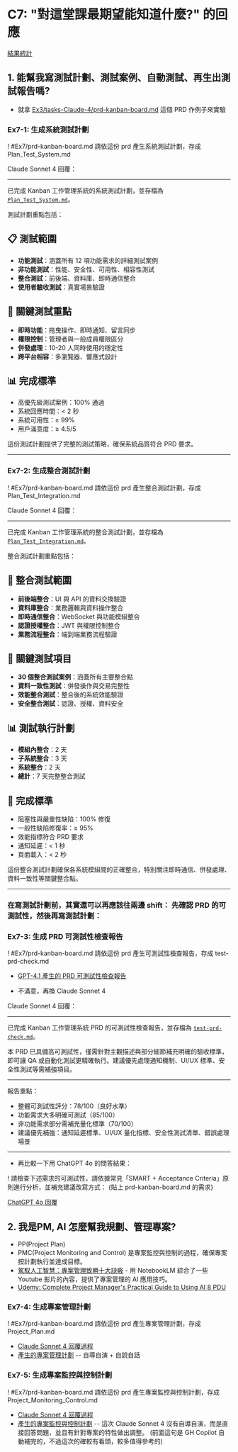 # C7: "對這堂課最期望能知道什麼?" 的回應

[結果統計](https://wall.sli.do/event/2vi8reg8mayKLt5G93pKGK?section=51d6e4b6-54cb-47b9-8cb0-458c992eef6c)

## 1. 能幫我寫測試計劃、測試案例、自動測試、再生出測試報告嗎?

* 就拿 [Ex3/tasks-Claude-4/prd-kanban-board.md](Ex3/tasks-Claude-4/prd-kanban-board.md) 這個 PRD 作例子來實驗

### Ex7-1: 生成系統測試計劃

! #Ex7/prd-kanban-board.md 請依這份 prd 產生系統測試計劃，存成 Plan_Test_System.md

Claude Sonnet 4 回覆：

---
已完成 Kanban 工作管理系統的系統測試計劃，並存檔為 [`Plan_Test_System.md`](Ex3/tasks-Claude-4/Plan_Test_System.md)。

測試計劃重點包括：

## 📋 **測試範圍**
- **功能測試**：涵蓋所有 12 項功能需求的詳細測試案例
- **非功能測試**：性能、安全性、可用性、相容性測試
- **整合測試**：前後端、資料庫、即時通信整合
- **使用者驗收測試**：真實場景驗證

## 🎯 **關鍵測試重點**
- **即時功能**：拖曳操作、即時通知、留言同步
- **權限控制**：管理者與一般成員權限區分
- **併發處理**：10-20 人同時使用的穩定性
- **跨平台相容**：多瀏覽器、響應式設計

## 📊 **完成標準**
- 高優先級測試案例：100% 通過
- 系統回應時間：< 2 秒
- 系統可用性：≥ 99%
- 用戶滿意度：≥ 4.5/5

這份測試計劃提供了完整的測試策略，確保系統品質符合 PRD 要求。

---

### Ex7-2: 生成整合測試計劃

! #Ex7/prd-kanban-board.md 請依這份 prd 產生整合測試計劃，存成 Plan_Test_Integration.md

Claude Sonnet 4 回覆：

---

已完成 Kanban 工作管理系統的整合測試計劃，並存檔為 [`Plan_Test_Integration.md`](Ex7/Plan_Test_Integration.md)。

整合測試計劃重點包括：

## 🔗 **整合測試範圍**
- **前後端整合**：UI 與 API 的資料交換驗證
- **資料庫整合**：業務邏輯與資料操作整合
- **即時通信整合**：WebSocket 與功能模組整合
- **認證授權整合**：JWT 與權限控制整合
- **業務流程整合**：端到端業務流程驗證

## 🧪 **關鍵測試項目**
- **30 個整合測試案例**：涵蓋所有主要整合點
- **資料一致性測試**：併發操作與交易完整性
- **效能整合測試**：整合後的系統效能驗證
- **安全整合測試**：認證、授權、資料安全

## 📊 **測試執行計劃**
- **模組內整合**：2 天
- **子系統整合**：3 天  
- **系統整合**：2 天
- **總計**：7 天完整整合測試

## 🎯 **完成標準**
- 阻塞性與嚴重性缺陷：100% 修復
- 一般性缺陷修復率：≥ 95%
- 效能指標符合 PRD 要求
- 通知延遲：< 1 秒
- 頁面載入：< 2 秒

這份整合測試計劃確保各系統模組間的正確整合，特別關注即時通信、併發處理、資料一致性等關鍵整合點。

---

### 在寫測試計劃前，其實還可以再應該往兩邊 shift： 先確認 PRD 的可測試性，然後再寫測試計劃：

### Ex7-3: 生成 PRD 可測試性檢查報告

! #Ex7/prd-kanban-board.md 請依這份 prd 產生可測試性檢查報告，存成 test-prd-check.md

* [GPT-4.1 產生的 PRD 可測試性檢查報告](Ex7/test-prd-check-GPT-4.1.md)

* 不滿意，再換 Claude Sonnet 4 

Claude Sonnet 4 回覆：

---
已完成 Kanban 工作管理系統 PRD 的可測試性檢查報告，並存檔為 [`test-prd-check.md`](Ex7/test-prd-check.md)。

本 PRD 已具備高可測試性，僅需針對主觀描述與部分細節補充明確的驗收標準，即可讓 QA 或自動化測試更精確執行。建議優先處理通知機制、UI/UX 標準、安全性測試等需補強項目。

---
報告重點：

* 整體可測試性評分：78/100（良好水準）
* 功能需求大多明確可測試（85/100）
* 非功能需求部分需補充量化標準（70/100）
* 建議優先補強：通知延遲標準、UI/UX 量化指標、安全性測試清單、錯誤處理場景

---

* 再比較一下用 ChatGPT 4o 的問答結果：

! 請檢查下述需求的可測試性，請依據常見「SMART + Acceptance Criteria」原則進行分析，並補充建議改寫方式： {貼上 prd-kanban-board.md 的需求}

[ChatGPT 4o 回覆](Ex7/test-prd-check-ChatGPT-4o.md)

## 2. 我是PM, AI 怎麼幫我規劃、管理專案?

* PP(Project Plan) 
* PMC(Project Monitoring and Control) 是專案監控與控制的過程，確保專案按計劃執行並達成目標。
* [駕馭人工智慧：專案管理致勝十大訣竅](https://notebooklm.google.com/notebook/29f91a5c-5da4-4cfd-b04c-4ccb4f87e573) - 用 NotebookLM 綜合了一些 Youtube 影片的內容，提供了專案管理的 AI 應用技巧。
* [Udemy: Complete Project Manager's Practical Guide to Using AI 8 PDU](https://www.udemy.com/course/project-management-ai/)

### Ex7-4: 生成專案管理計劃
! #Ex7/prd-kanban-board.md 請依這份 prd 產生專案管理計劃，存成 Project_Plan.md

* [Claude Sonnet 4 回覆過程](PPgen_Claude_process.md)
* [產生的專案管理計劃](Ex7/Project_Plan.md) -- 自導自演 + 自說自話

### Ex7-5: 生成專案監控與控制計劃
! #Ex7/prd-kanban-board.md 請依這份 prd 產生專案監控與控制計劃，存成 Project_Monitoring_Control.md

* [Claude Sonnet 4 回覆過程](PMCgen_Claude_process.md)
* [產生的專案監控與控制計劃](Ex7/Project_Monitoring_Control.md) -- 這次 Claude Sonnet 4 沒有自導自演，而是直接回答問題，並且有針對專案的特性做出調整。 (前面這句是 GH Copilot 自動補完的，不過這次的確較有看頭，較多值得參考的)









